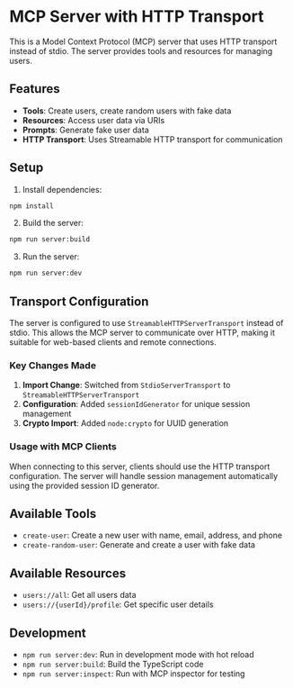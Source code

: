 # MCP Server with HTTP Transport

This is a Model Context Protocol (MCP) server that uses HTTP transport instead of stdio. The server provides tools and resources for managing users.

## Features

- **Tools**: Create users, create random users with fake data
- **Resources**: Access user data via URIs
- **Prompts**: Generate fake user data
- **HTTP Transport**: Uses Streamable HTTP transport for communication

## Setup

1. Install dependencies:
```bash
npm install
```

2. Build the server:
```bash
npm run server:build
```

3. Run the server:
```bash
npm run server:dev
```

## Transport Configuration

The server is configured to use `StreamableHTTPServerTransport` instead of stdio. This allows the MCP server to communicate over HTTP, making it suitable for web-based clients and remote connections.

### Key Changes Made

1. **Import Change**: Switched from `StdioServerTransport` to `StreamableHTTPServerTransport`
2. **Configuration**: Added `sessionIdGenerator` for unique session management
3. **Crypto Import**: Added `node:crypto` for UUID generation

### Usage with MCP Clients

When connecting to this server, clients should use the HTTP transport configuration. The server will handle session management automatically using the provided session ID generator.

## Available Tools

- `create-user`: Create a new user with name, email, address, and phone
- `create-random-user`: Generate and create a user with fake data

## Available Resources

- `users://all`: Get all users data
- `users://{userId}/profile`: Get specific user details

## Development

- `npm run server:dev`: Run in development mode with hot reload
- `npm run server:build`: Build the TypeScript code
- `npm run server:inspect`: Run with MCP inspector for testing